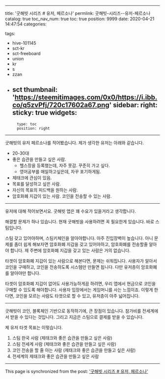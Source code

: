 
---
title: '굿해빗 시리즈 # 유저, 페르소나'
permlink: 굿해빗-시리즈--유저-페르소나
catalog: true
toc_nav_num: true
toc: true
position: 9999
date: 2020-04-21 14:47:54
categories:

tags:
- hive-101145
- sct-kr
- sct-freeboard
- union
- kr
- s
- zzan
- sct
thumbnail: 'https://steemitimages.com/0x0/https://i.ibb.co/q5zvPfj/720c17602a67.png'
sidebar:
    right:
        sticky: true
widgets:
    -
        type: toc
        position: right
---


굿해빗의 유저 페르소나를 적어봤습니다.
제가 생각한 유저는 아래와 같습니다.

* 20-30대
* 좋은 습관을 만들고 싶은 사람.
    * 헬스장을 등록했는데, 자주 못감. 꾸준히 가고 싶다.
    * 영어공부를 매일하고싶은데, 자꾸 포기하게됨.
* 제태크에 관심이 있음.
* 목표를 달성하고 싶은 사람. 
* 자신의 목표의 피드백을 원하는 사람.
* 암호화폐 지갑이 있는 사람. 코인을 전송할 수 있는 사람.

---

유저에 대해 적어보면서요. 굿해빗 앱은 꽤 수요가 있을거라고 생각합니다. 

해결할 문제가 하나 있습니다. 현재 굿해빗을 사용하려면 꼭 필요한게 있습니다. 바로 스팀입니다. 

스팀 갖고 있어야하며, 스팀키체인을 알아야합니다. 아주 진입장벽이 높습니다.  아니 문제를 좀더 쉽게 해보자면 암호화폐 지갑을 갖고 있어야하고, 암호화폐를 전송할줄 알아야 합니다.  제 주변에 암호화폐 지갑을 갖고 있는 사람은 거의 없습니다. 

타겟이 암호화폐 지갑이 있는 사람으로 해본다면, 문제는 쉬워집니다. 사용자가 알아서 코인을 구매하고, 코인을 전송하도록 시스템만 만들면 됩니다. 다만 유저층이 암호화폐를 알아야만 합니다.

타겟이 암호화폐 지갑이 없어도 사용가능하게끔 하려면, 우리 앱에서 현금으로 코인을 구매할 수 있도록 해야합니다. 사용자 입장에서는 게임머니를 사는 느낌이죠. 이렇게 한다면, 코인을 모르는 사람도 타겟으로 할 수 있고,  유저층이 아주 넓어집니다.

---


굿해빗이 코인, 블록체인 기반으로 동작하기에, 큰 장점이 있습니다. 참가비를 전세계에서 받을 수 있다는 것입니다. 그리고 지금은 스팀으로 결제를 받을 수 있습니다.

제 유저 타겟 목표는 이렇습니다. 

1. 스팀 한국 사람  (제태크와 좋은 습관을 만들고 싶은 사람)
2. 스팀 전세계 사람  (제태크와 좋은 습관을 만들고 싶은 사람)
3. 코인 전송을 할 줄 아는 사람 (제태크와 좋은 습관을 만들고 싶은 사람)
4. 전세계의 제태크와 좋은 습관을 만들고 싶은 사람

- - -

This page is synchronized from the post: ['굿해빗 시리즈 # 유저, 페르소나'](https://steempeak.com/@jacobyu/6nxbut)
